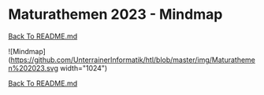 # Maturathemen 2023 - Mindmap

[Back To README.md][back]

![Mindmap](https://github.com/UnterrainerInformatik/htl/blob/master/img/Maturathemen%202023.svg width="1024")

[Back To README.md][back]

[back]: https://github.com/UnterrainerInformatik/htl